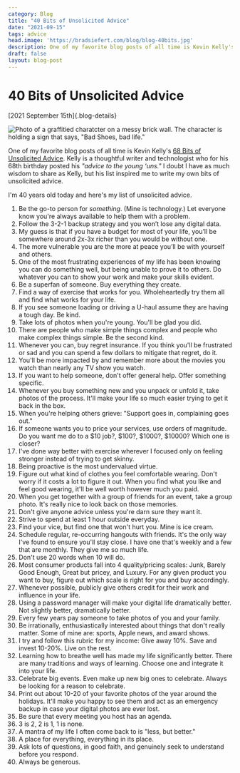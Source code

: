 ```yaml
---
category: Blog
title: "40 Bits of Unsolicited Advice"
date: "2021-09-15"
tags: advice
head.image: 'https://bradsiefert.com/blog/blog-40bits.jpg'
description: One of my favorite blog posts of all time is Kevin Kelly's 68 Bits of Unsolicited Advice. Kelly is a wonderful futurist and thinker and for his 68th birthday he posted his "advice to the young ‘uns."...
draft: false
layout: blog-post
---
```

# 40 Bits of Unsolicited Advice

[2021 September 15th]{.blog-details}

![Photo of a graffitied charatcter on a messy brick wall. The character is holding a sign that says, "Bad Shoes, bad life."](../blog/blog-40bits.jpg)

One of my favorite blog posts of all time is Kevin Kelly's [68 Bits of Unsolicited Advice](https://kk.org/thetechnium/68-bits-of-unsolicited-advice/). Kelly is a thoughtful writer and technologist who for his 68th birthday posted his *"advice to the young ‘uns."* I doubt I have as much wisdom to share as Kelly, but his list inspired me to write my own bits of unsolicited advice.

I'm 40 years old today and here's my list of unsolicited advice.

1. Be the go-to person for *something*. (Mine is technology.) Let everyone know you're always available to help them with a problem.
2. Follow the 3-2-1 backup strategy and you won’t lose any digital data.
3. My guess is that if you have a budget for most of your life, you’ll be somewhere around 2x-3x richer than you would be without one.
4. The more vulnerable you are the more at peace you’ll be with yourself and others.
5. One of the most frustrating experiences of my life has been knowing you can do something well, but being unable to prove it to others. Do whatever you can to show your work and make your skills evident.
6. Be a superfan of someone. Buy everything they create.
7. Find a way of exercise that works for you. Wholeheartedly try them all and find what works for your life.
8. If you see someone loading or driving a U-haul assume they are having a tough day. Be kind.
9. Take lots of photos when you're young. You'll be glad you did.
10. There are people who make simple things complex and people who make complex things simple. Be the second kind.
11. Whenever you can, buy regret insurance. If you think you'll be frustrated or sad and you can spend a few dollars to mitigate that regret, do it.
12. You'll be more impacted by and remember more about the movies you watch than nearly any TV show you watch.
13. If you want to help someone, don't offer general help. Offer something specific.
14. Whenever you buy something new and you unpack or unfold it, take photos of the process. It'll make your life so much easier trying to get it back in the box.
15. When you're helping others grieve: "Support goes in, complaining goes out."
16. If someone wants you to price your services, use orders of magnitude. Do you want me do to a $10 job?, $100?, $1000?, $10000? Which one is closer?
17. I've done way better with exercise wherever I focused only on feeling stronger instead of trying to get skinny.
18. Being proactive is the most undervalued virtue.
19. Figure out what kind of clothes you feel comfortable wearing. Don't worry if it costs a lot to figure it out. When you find what you like and feel good wearing, it'll be well worth however much you paid.
20. When you get together with a group of friends for an event, take a group photo. It's really nice to look back on those memories.
21. Don't give anyone advice unless you're darn sure they want it.
22. Strive to spend at least 1 hour outside everyday.
23. Find your vice, but find one that won't hurt you. Mine is ice cream.
24. Schedule regular, re-occurring hangouts with friends. It's the only way I've found to ensure you'll stay close. I have one that's weekly and a few that are monthly. They give me so much life.
25. Don't use 20 words when 10 will do.
26. Most consumer products fall into 4 quality/pricing scales: Junk, Barely Good Enough, Great but pricey, and Luxury. For any given product you want to buy, figure out which scale is right for you and buy accordingly.
27. Whenever possible, publicly give others credit for their work and influence in your life.
28. Using a password manager will make your digital life dramatically better. Not slightly better, dramatically better.
29. Every few years pay someone to take photos of you and your family.
30. Be irrationally, enthusiastically interested about things that don't really matter. Some of mine are: sports, Apple news, and award shows.
31. I try and follow this rubric for my income: Give away 10%. Save and invest 10-20%. Live on the rest.
32. Learning how to breathe well has made my life significantly better. There are many traditions and ways of learning. Choose one and integrate it into your life.
33. Celebrate big events. Even make up new big ones to celebrate. Always be looking for a reason to celebrate.
34. Print out about 10-20 of your favorite photos of the year around the holidays. It'll make you happy to see them and act as an emergency backup in case your digital photos are ever lost.
35. Be sure that every meeting you host has an agenda.
36. 3 is 2, 2 is 1, 1 is none.
37. A mantra of my life I often come back to is "less, but better."
38. A place for everything, everything in its place.
39. Ask lots of questions, in good faith, and genuinely seek to understand before you respond.
40. Always be generous.
